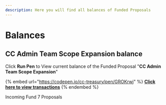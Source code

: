 ```yaml
---
description: Here you will find all balances of Funded Proposals
---
```


# Balances

## CC Admin Team Scope Expansion balance

Click **Run Pen** to View current balance of the Funded Proposal "**CC Admin Team Scope Expansion**"

{% embed url="https://codepen.io/cc-treasury/pen/GROKrwj" %}
[**Click here to view transactions**](transactions/fund-6/power-up-the-catalyst-circle.md)
{% endembed %}

Incoming Fund 7 Proposals
